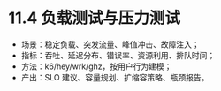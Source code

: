 # 11.4 负载测试与压力测试

- 场景：稳定负载、突发流量、峰值冲击、故障注入；
- 指标：吞吐、延迟分布、错误率、资源利用、排队时间；
- 方法：k6/hey/wrk/ghz，按用户行为建模；
- 产出：SLO 建议、容量规划、扩缩容策略、瓶颈报告。
